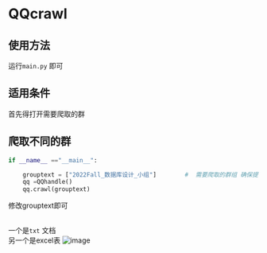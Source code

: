# QQcrawl
## 使用方法
运行`main.py` 即可
## 适用条件
首先得打开需要爬取的群
## 爬取不同的群
``` python
if __name__ =="__main__":

    grouptext = ["2022Fall_数据库设计_小组"]        #  需要爬取的群组 确保提前打开
    qq =QQhandle()
    qq.crawl(grouptext)
```
修改grouptext即可
## 
一个是`txt` 文档  
另一个是excel表
![image](https://user-images.githubusercontent.com/77262518/207834349-c6fbc735-b31a-4908-b2a1-b2c70ad389ec.png)
